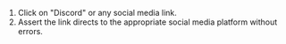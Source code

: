 1. Click on "Discord" or any social media link.
2. Assert the link directs to the appropriate social media platform without errors.